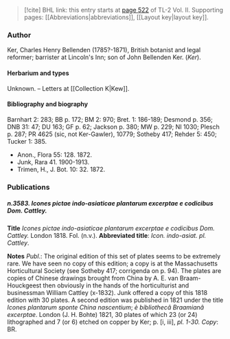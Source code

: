 > [!cite] BHL link: this entry starts at [page 522](https://www.biodiversitylibrary.org/item/103253#page/548/mode/1up) of TL-2 Vol. II.
> Supporting pages: [[Abbreviations|abbreviations]], [[Layout key|layout key]].

### Author

Ker, Charles Henry Bellenden (1785?-1871), British botanist and legal reformer; barrister at Lincoln's Inn; son of John Bellenden Ker. (*Ker*).

#### Herbarium and types

Unknown. – Letters at [[Collection K|Kew]].

#### Bibliography and biography

Barnhart 2: 283; BB p. 172; BM 2: 970; Bret. 1: 186-189; Desmond p. 356; DNB 31: 47; DU 163; GF p. 62; Jackson p. 380; MW p. 229; NI 1030; Plesch p. 287; PR 4625 (sic, not Ker-Gawler), 10779; Sotheby 417; Rehder 5: 450; Tucker 1: 385.
- Anon., Flora 55: 128. 1872.
- Junk, Rara 41. 1900-1913.
- Trimen, H., J. Bot. 10: 32. 1872.

### Publications

##### n.3583. Icones pictae indo-asiaticae plantarum excerptae e codicibus Dom. Cattley.

**Title**
*Icones pictae indo-asiaticae plantarum excerptae e codicibus Dom. Cattley.* London 1818. Fol. (n.v.).
**Abbreviated title**: *Icon. indo-asiat. pl. Cattley*.

**Notes**
*Publ*.: The original edition of this set of plates seems to be extremely rare. We have seen no copy of this edition; a copy is at the Massachusetts Horticultural Society (see Sotheby 417; corrigenda on p. 94). The plates are copies of Chinese drawings brought from China by A. E. van Braam-Houckgeest then obviously in the hands of the horticulturist and businessman William Cattley (x-1832). Junk offered a copy of this 1818 edition with 30 plates. A second edition was published in 1821 under the title *Icones plantarum sponte China nascentium*; *è bibliothecâ Braamianâ excerptae*. London (J. H. Bohte) 1821, 30 plates of which 23 (or 24) lithographed and 7 (or 6) etched on copper by Ker; p. \[i, iii\], *pl. 1-30. Copy*: BR.

